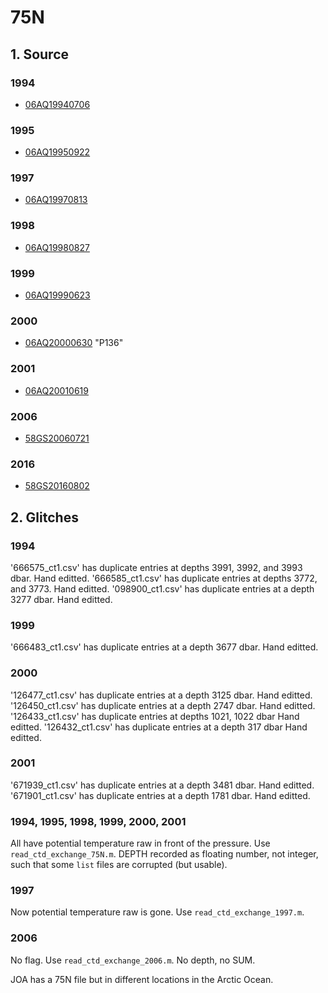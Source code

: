 # 75N
## 1. Source
### 1994
+ [06AQ19940706](https://cchdo.ucsd.edu/cruise/06AQ19940706)

### 1995
+ [06AQ19950922](https://cchdo.ucsd.edu/cruise/06AQ19950922)

### 1997
+ [06AQ19970813](https://cchdo.ucsd.edu/cruise/06AQ19970813)

### 1998
+ [06AQ19980827](https://cchdo.ucsd.edu/cruise/06AQ19980827)

### 1999
+ [06AQ19990623](https://cchdo.ucsd.edu/cruise/06AQ19990623)

### 2000
+ [06AQ20000630](https://cchdo.ucsd.edu/cruise/06AQ20000630)
"P136"

### 2001
+ [06AQ20010619](https://cchdo.ucsd.edu/cruise/06AQ20010619)

### 2006
+ [58GS20060721](https://cchdo.ucsd.edu/cruise/58GS20060721)

### 2016
+ [58GS20160802](https://cchdo.ucsd.edu/cruise/58GS20160802)

## 2. Glitches

### 1994

'666575_ct1.csv' has duplicate entries at depths 3991, 3992, and 3993 dbar. Hand editted.
'666585_ct1.csv' has duplicate entries at depths 3772, and  3773. Hand editted.
'098900_ct1.csv' has duplicate entries at a depth 3277 dbar. Hand editted.

### 1999

'666483_ct1.csv' has duplicate entries at a depth 3677 dbar. Hand editted.

### 2000
'126477_ct1.csv' has duplicate entries at a depth 3125 dbar. Hand editted.
'126450_ct1.csv' has duplicate entries at a depth 2747 dbar. Hand editted.
'126433_ct1.csv' has duplicate entries at depths 1021, 1022 dbar Hand editted.
'126432_ct1.csv' has duplicate entries at a depth 317 dbar Hand editted.

### 2001

'671939_ct1.csv' has duplicate entries at a depth 3481 dbar. Hand editted.
'671901_ct1.csv' has duplicate entries at a depth 1781 dbar. Hand editted.

### 1994, 1995, 1998, 1999, 2000, 2001
All have potential temperature raw in front of the pressure. Use `read_ctd_exchange_75N.m`.
DEPTH recorded as floating number, not integer, such that some `list` files are corrupted (but usable).

### 1997
Now potential temperature raw is gone. Use `read_ctd_exchange_1997.m`.

### 2006
No flag. Use `read_ctd_exchange_2006.m`. No depth, no SUM.

JOA has a 75N file but in different locations in the Arctic Ocean.

